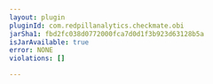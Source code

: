 ```yaml
---
layout: plugin
pluginId: com.redpillanalytics.checkmate.obi
jarSha1: fbd2fc038d0772000fca7d0d1f3b923d63128b5a
isJarAvailable: true
error: NONE
violations: []

---
```

